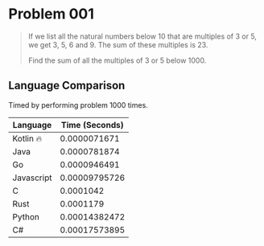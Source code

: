 # Problem 001

> If we list all the natural numbers below 10 that are multiples of 3 or 5, we get 3, 5, 6 and 9. The sum of these multiples is 23.
>
> Find the sum of all the multiples of 3 or 5 below 1000.

## Language Comparison

Timed by performing problem 1000 times.

| Language   | Time (Seconds)        |
| ---------- | --------------------- |
| Kotlin 🔥  | 0.0000071671          |
| Java       | 0.0000781874          |
| Go         | 0.0000946491          |
| Javascript | 0.00009795726         |
| C          | 0.0001042             |
| Rust       | 0.0001179             |
| Python     | 0.00014382472         |
| C#         | 0.00017573895         |
